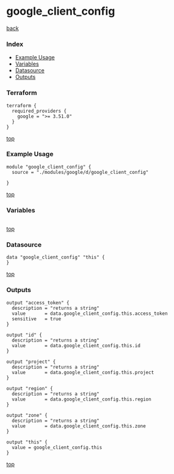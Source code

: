 # google_client_config

[back](../google.md)

### Index

- [Example Usage](#example-usage)
- [Variables](#variables)
- [Datasource](#datasource)
- [Outputs](#outputs)

### Terraform

```hcl
terraform {
  required_providers {
    google = ">= 3.51.0"
  }
}
```

[top](#index)

### Example Usage

```hcl
module "google_client_config" {
  source = "./modules/google/d/google_client_config"

}
```

[top](#index)

### Variables

```hcl
```

[top](#index)

### Datasource

```hcl
data "google_client_config" "this" {
}
```

[top](#index)

### Outputs

```hcl
output "access_token" {
  description = "returns a string"
  value       = data.google_client_config.this.access_token
  sensitive   = true
}

output "id" {
  description = "returns a string"
  value       = data.google_client_config.this.id
}

output "project" {
  description = "returns a string"
  value       = data.google_client_config.this.project
}

output "region" {
  description = "returns a string"
  value       = data.google_client_config.this.region
}

output "zone" {
  description = "returns a string"
  value       = data.google_client_config.this.zone
}

output "this" {
  value = google_client_config.this
}
```

[top](#index)